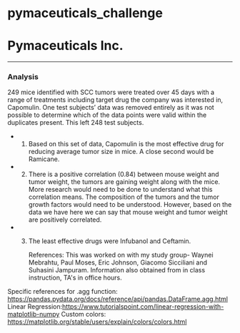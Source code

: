# pymaceuticals_challenge
# Pymaceuticals Inc.
---

### Analysis
249 mice identified with SCC tumors were treated over 45 days with a range of treatments including target drug the company was interested in, Capomulin. One test subjects’ data was removed entirely as it was not possible to determine which of the data points were valid within the duplicates present. This left 248 test subjects.
- 1. Based on this set of data, Capomulin is the most effective drug for reducing average tumor size in mice.  A close second would be Ramicane.
- 2. There is a positive correlation (0.84) between mouse weight and tumor weight, the tumors are gaining weight along with the mice. More research would need to be done to understand what this correlation means. The composition of the tumors and the tumor growth factors would need to be understood. However, based on the data we have here we can say that mouse weight and tumor weight are positively correlated.
- 3. The least effective drugs were Infubanol and Ceftamin.
 
     References:
     This was worked on with my study group- Waynei Mebrahtu, Paul Moses, Eric Johnson, Giacomo Sicciliani and Suhasini Jampuram.
     Information also obtained from in class instruction, TA's in office hours.

Specific references for .agg function: https://pandas.pydata.org/docs/reference/api/pandas.DataFrame.agg.html
Linear Regression:https://www.tutorialspoint.com/linear-regression-with-matplotlib-numpy
Custom colors: https://matplotlib.org/stable/users/explain/colors/colors.html
   
  

